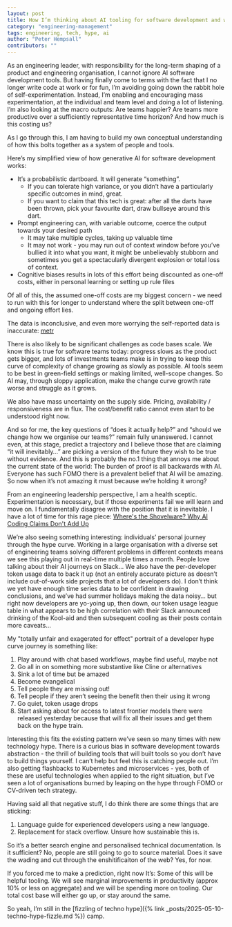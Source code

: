 ```yaml
---
layout: post
title: How I’m thinking about AI tooling for software development and why the jury is still out (September 2025 edition)
category: "engineering-management"
tags: engineering, tech, hype, ai
author: "Peter Hempsall"
contributors: ""
---
```


As an engineering leader, with responsibility for the long-term shaping of a product and engineering organisation, I cannot ignore AI software development tools. But having finally come to terms with the fact that I no longer write code at work or for fun, I’m avoiding going down the rabbit hole of self-experimentation. Instead, I’m enabling and encouraging mass experimentation, at the individual and team level and doing a lot of listening. I’m also looking at the macro outputs: Are teams happier? Are teams more productive over a sufficiently representative  time horizon? And how much is this costing us?

As I go through this, I am having to build my own conceptual understanding of how this bolts together as a system of people and tools. 

Here’s my simplified view of how generative AI for software development works:
- It’s a probabilistic dartboard. It will generate “something”. 
    - If you can tolerate high variance, or you didn’t have a particularly specific outcomes in mind, great.
    - If you want to claim that this tech is great: after all the darts have been thrown, pick your favourite dart, draw bullseye around this dart.
- Prompt engineering can, with variable outcome, coerce the output towards your desired path
    - It may take multiple cycles, taking up valuable time
    - It may not work - you may run out of context window before you’ve bullied it into what you want, it might be unbelievably stubborn and sometimes you get a spectacularly divergent explosion or total loss of context.
- Cognitive biases results in lots of this effort being discounted as one-off costs, either in personal learning or setting up rule files




Of all of this, the assumed one-off costs are my biggest concern - we need to run with this for longer to understand where the split between one-off and ongoing effort lies. 

The data is inconclusive, and even more worrying the self-reported data is inaccurate: [metr](https://metr.org/blog/2025-07-10-early-2025-ai-experienced-os-dev-study/)


There is also likely to be significant challenges as code bases scale. We know this is true for software teams today: progress slows as the product gets bigger, and lots of investments teams make is in trying to keep this curve of complexity of change growing as slowly as possible. AI tools seem to be best in green-field settings or making limited, well-scope changes. So AI may, through sloppy application, make the change curve growth rate worse and struggle as it grows.

We also have mass uncertainty on the supply side. Pricing, availability / responsiveness are in flux. The cost/benefit ratio cannot even start to be understood right now.

And so for me, the key questions of “does it actually help?” and “should we change how we organise our teams?” remain fully unanswered. I cannot even, at this stage, predict a trajectory and I believe those that are claiming “it will inevitably…” are picking a version of the future they wish to be true without evidence. And this is probably the no.1 thing that annoys me about the current state of the world: The burden of proof is all backwards with AI. Everyone has such FOMO there is a prevalent belief that AI will be amazing. So now when it’s not amazing it must because we’re holding it wrong?

From an engineering leadership perspective, I am a health sceptic. Experimentation is necessary, but if those experiments fail we will learn and move on. I fundamentally disagree with the position that it is inevitable. 
I have a lot of time for this rage piece: [Where's the Shovelware? Why AI Coding Claims Don't Add Up](https://mikelovesrobots.substack.com/p/wheres-the-shovelware-why-ai-coding)

We’re also seeing something interesting: individuals’ personal journey through the hype curve. Working in a large organisation with a diverse set of engineering teams solving different problems in different contexts means we see this playing out in real-time multiple times a month. People love talking about their AI journeys on Slack…  We also have the per-developer token usage data to back it up (not an entirely accurate picture as doesn’t include out-of-work side projects that a lot of developers do). I don’t think we yet have enough time series data to be confident in drawing conclusions, and we’ve had summer holidays making the data noisy… but right now developers are yo-yoing up, then down, our token usage league table in what appears to be high correlation with their Slack announced drinking of the Kool-aid and then subsequent cooling as their posts contain more caveats… 

My "totally unfair and exagerated for effect" portrait of a developer hype curve journey is something like:
1. Play around with chat based workflows, maybe find useful, maybe not
2. Go all in on something more substantive like Cline or alternatives 
3. Sink a lot of time but be amazed
4. Become evangelical 
5. Tell people they are missing out!
6. Tell people if they aren’t seeing the benefit then their using it wrong
7. Go quiet, token usage drops
8. Start asking about for access to latest frontier models there were released yesterday because that will fix all their issues and get them back on the hype train.

Interesting this fits the existing pattern we’ve seen so many times with new technology hype. There is a curious bias in software development towards abstraction - the thrill of building tools that will built tools so you don’t have to build things yourself. I can’t help but feel this is catching people out. I’m also getting flashbacks to Kubernetes and microservices - yes, both of these are useful technologies when applied to the right situation, but I’ve seen a lot of organisations burned by leaping on the hype through FOMO or CV-driven tech strategy. 

Having said all that negative stuff, I do think there are some things that are sticking:
1. Language guide for experienced developers using a new language. 
2. Replacement for stack overflow. Unsure how sustainable this is.

So it’s a better search engine and personalised technical documentation. Is it sufficient? No, people are still going to go to source material. Does it save the wading and cut through the enshitificaiton of the web? Yes, for now.

If you forced me to make a prediction, right now It’s: Some of this will be helpful tooling. We will see marginal improvements in productivity (approx 10% or less on aggregate) and we will be spending more on tooling. Our total cost base will either go up, or stay around the same. 

So yeah, I’m still in the [fizzling of techno hype]({% link _posts/2025-05-10-techno-hype-fizzle.md %}) camp.
